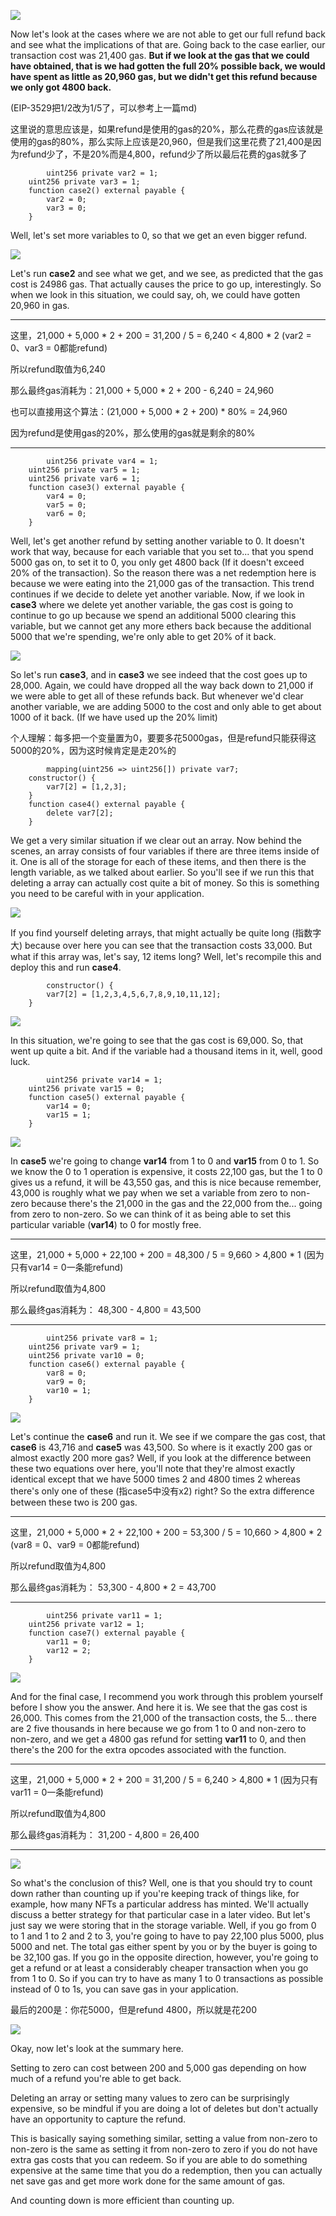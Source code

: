![](case1gascost.png)

Now let's look at the cases where we are not able to get our full refund back and see what the implications of that are. Going back to the case earlier, our transaction cost was 21,400 gas. **But if we look at the gas that we could have obtained, that is we had gotten the full 20% possible back, we would have spent as little as 20,960 gas, but we didn't get this refund because we only got 4800 back.** 

(EIP-3529把1/2改为1/5了，可以参考上一篇md)

这里说的意思应该是，如果refund是使用的gas的20%，那么花费的gas应该就是使用的gas的80%，那么实际上应该是20,960，但是我们这里花费了21,400是因为refund少了，不是20%而是4,800，refund少了所以最后花费的gas就多了

```solidity
		uint256 private var2 = 1;
    uint256 private var3 = 1;
    function case2() external payable {
        var2 = 0;
        var3 = 0;
    }
```

Well, let's set more variables to 0, so that we get an even bigger refund. 

![](case2gascost.png)

Let's run **case2** and see what we get, and we see, as predicted that the gas cost is 24986 gas. That actually causes the price to go up, interestingly. So when we look in this situation, we could say, oh, we could have gotten 20,960 in gas. 

----------------------------------------------------------------------------------------

这里，21,000 + 5,000 * 2 + 200 = 31,200 / 5 = 6,240 < 4,800 * 2 (var2 = 0、var3 = 0都能refund)

所以refund取值为6,240

那么最终gas消耗为：21,000 + 5,000 * 2 + 200 - 6,240 = 24,960

也可以直接用这个算法：(21,000 + 5,000 * 2 + 200) * 80% = 24,960

因为refund是使用gas的20%，那么使用的gas就是剩余的80%

----------------------------------------------------------------------------------------



```solidity
		uint256 private var4 = 1;
    uint256 private var5 = 1;
    uint256 private var6 = 1;
    function case3() external payable {
        var4 = 0;
        var5 = 0;
        var6 = 0;
    }
```

Well, let's get another refund by setting another variable to 0. It doesn't work that way, because for each variable that you set to... that you spend 5000 gas on, to set it to 0, you only get 4800 back (If it doesn't exceed 20% of the transaction). So the reason there was a net redemption here is because we were eating into the 21,000 gas of the transaction. This trend continues if we decide to delete yet another variable. Now, if we look in **case3** where we delete yet another variable, the gas cost is going to continue to go up because we spend an additional 5000 clearing this variable, but we cannot get any more ethers back because the additional 5000 that we're spending, we're only able to get 20% of it back.

![](case3gascost.png)

So let's run **case3**, and in **case3** we see indeed that the cost goes up to 28,000. Again, we could have dropped all the way back down to 21,000 if we were able to get all of these refunds back. But whenever we'd clear another variable, we are adding 5000 to the cost and only able to get about 1000 of it back. (If we have used up the 20% limit)

个人理解：每多把一个变量置为0，要要多花5000gas，但是refund只能获得这5000的20%，因为这时候肯定是走20%的



```solidity
		mapping(uint256 => uint256[]) private var7;
    constructor() {
        var7[2] = [1,2,3];
    }
    function case4() external payable {
        delete var7[2];
    }
```

We get a very similar situation if we clear out an array. Now behind the scenes, an array consists of four variables if there are three items inside of it. One is all of the storage for each of these items, and then there is the length variable, as we talked about earlier. So you'll see if we run this that deleting a array can actually cost quite a bit of money. So this is something you need to be careful with in your application. 

![](case4gascost.png)

If you find yourself deleting arrays, that might actually be quite long (指数字大) because over here you can see that the transaction costs 33,000. But what if this array was, let's say, 12 items long? Well, let's recompile this and deploy this and run **case4**.

```solidity
		constructor() {
        var7[2] = [1,2,3,4,5,6,7,8,9,10,11,12];
    }
```

![](case4gascost2.png)

In this situation, we're going to see that the gas cost is 69,000. So, that went up quite a bit. And if the variable had a thousand items in it, well, good luck. 

```solidity
		uint256 private var14 = 1;
    uint256 private var15 = 0;
    function case5() external payable {
        var14 = 0;
        var15 = 1;
    }
```

![](case5gascost.png)

In **case5** we're going to change **var14** from 1 to 0 and **var15** from 0 to 1. So we know the 0 to 1 operation is expensive, it costs 22,100 gas, but the 1 to 0 gives us a refund, it will be 43,550 gas, and this is nice because remember, 43,000 is roughly what we pay when we set a variable from zero to non-zero because there's the 21,000 in the gas and the 22,000 from the... going from zero to non-zero. So we can think of it as being able to set this particular variable (**var14**) to 0 for mostly free. 

----------------------------------------------------------------------------------------

这里，21,000 + 5,000 + 22,100 + 200 = 48,300 / 5 = 9,660 > 4,800 * 1 (因为只有var14 = 0一条能refund)

所以refund取值为4,800

那么最终gas消耗为： 48,300 - 4,800 = 43,500

----------------------------------------------------------------------------------------



```solidity
		uint256 private var8 = 1;
    uint256 private var9 = 1;
    uint256 private var10 = 0;
    function case6() external payable {
        var8 = 0;
        var9 = 0;
        var10 = 1;
    }
```

![](case6gascost.png)

Let's continue the **case6** and run it. We see if we compare the gas cost, that **case6** is 43,716 and **case5** was 43,500. So where is it exactly 200 gas or almost exactly 200 more gas? Well, if you look at the difference between these two equations over here, you'll note that they're almost exactly identical except that we have 5000 times 2 and 4800 times 2 whereas there's only one of these (指case5中没有x2) right? So the extra difference between these two is 200 gas. 

----------------------------------------------------------------------------------------

这里，21,000 + 5,000 * 2 + 22,100 + 200 = 53,300 / 5 = 10,660 > 4,800 * 2 (var8 = 0、var9 = 0都能refund)

所以refund取值为4,800

那么最终gas消耗为： 53,300 - 4,800 * 2 = 43,700

----------------------------------------------------------------------------------------



```solidity
		uint256 private var11 = 1;
    uint256 private var12 = 1;
    function case7() external payable {
        var11 = 0;
        var12 = 2;
    }
```

![](case7gascost.png)

And for the final case, I recommend you work through this problem yourself before I show you the answer. And here it is. We see that the gas cost is 26,000. This comes from the 21,000 of the transaction costs, the 5... there are 2 five thousands in here because we go from 1 to 0 and non-zero to non-zero, and we get a 4800 gas refund for setting **var11** to 0, and then there's the 200 for the extra opcodes associated with the function. 

----------------------------------------------------------------------------------------

这里，21,000 + 5,000 * 2 + 200 = 31,200 / 5 = 6,240 > 4,800 * 1 (因为只有var11 = 0一条能refund)

所以refund取值为4,800

那么最终gas消耗为： 31,200 - 4,800 = 26,400

----------------------------------------------------------------------------------------



![](case8.png)

So what's the conclusion of this? Well, one is that you should try to count down rather than counting up if you're keeping track of things like, for example, how many NFTs a particular address has minted. We'll actually discuss a better strategy for that particular case in a later video. But let's just say we were storing that in the storage variable. Well, if you go from 0 to 1 and 1 to 2 and 2 to 3, you're going to have to pay 22,100 plus 5000, plus 5000 and net. The total gas either spent by you or by the buyer is going to be 32,100 gas. If you go in the opposite direction, however, you're going to get a refund or at least a considerably cheaper transaction when you go from 1 to 0. So if you can try to have as many 1 to 0 transactions as possible instead of 0 to 1s, you can save gas in your application. 

最后的200是：你花5000，但是refund 4800，所以就是花200

![](summary.png)

Okay, now let's look at the summary here. 

Setting to zero can cost between 200 and 5,000 gas depending on how much of a refund you're able to get back. 

Deleting an array or setting many values to zero can be surprisingly expensive, so be mindful if you are doing a lot of deletes but don't actually have an opportunity to capture the refund. 

This is basically saying something similar, setting a value from non-zero to non-zero is the same as setting it from non-zero to zero if you do not have extra gas costs that you can redeem. So if you are able to do something expensive at the same time that you do a redemption, then you can actually net save gas and get more work done for the same amount of gas. 

And counting down is more efficient than counting up.